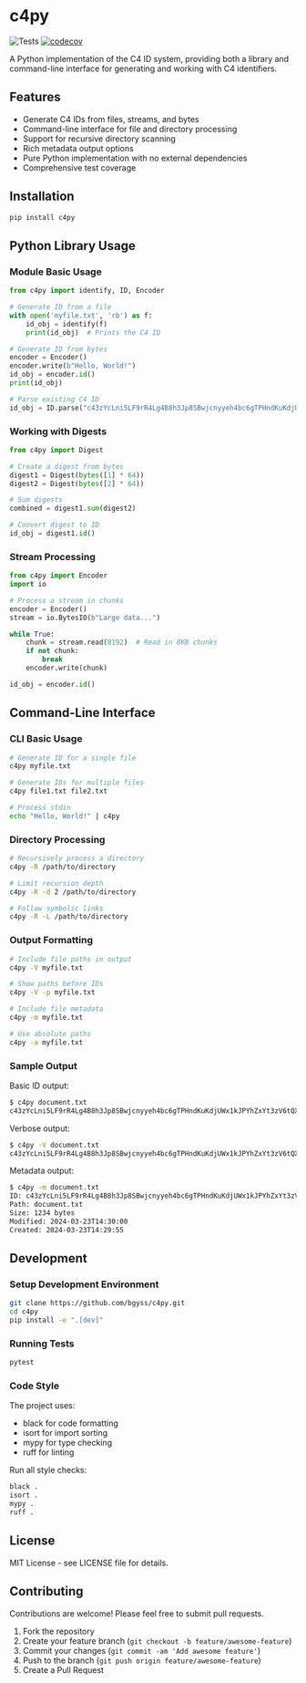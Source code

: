 # c4py

![Tests](https://github.com/bgyss/c4py/actions/workflows/python-tests.yml/badge.svg)
[![codecov](https://codecov.io/gh/bgyss/c4py/graph/badge.svg?token=VJBE7X97JW)](https://codecov.io/gh/bgyss/c4py)

A Python implementation of the C4 ID system, providing both a library and command-line interface for generating and working with C4 identifiers.

## Features

- Generate C4 IDs from files, streams, and bytes
- Command-line interface for file and directory processing
- Support for recursive directory scanning
- Rich metadata output options
- Pure Python implementation with no external dependencies
- Comprehensive test coverage

## Installation

```bash
pip install c4py
```

## Python Library Usage

### Module Basic Usage

```python
from c4py import identify, ID, Encoder

# Generate ID from a file
with open('myfile.txt', 'rb') as f:
    id_obj = identify(f)
    print(id_obj)  # Prints the C4 ID

# Generate ID from bytes
encoder = Encoder()
encoder.write(b"Hello, World!")
id_obj = encoder.id()
print(id_obj)

# Parse existing C4 ID
id_obj = ID.parse("c43zYcLni5LF9rR4Lg4B8h3Jp8SBwjcnyyeh4bc6gTPHndKuKdjUWx1kJPYhZxYt3zV6tQXpDs2shPsPYjgG81wZM1")
```

### Working with Digests

```python
from c4py import Digest

# Create a digest from bytes
digest1 = Digest(bytes([1] * 64))
digest2 = Digest(bytes([2] * 64))

# Sum digests
combined = digest1.sum(digest2)

# Convert digest to ID
id_obj = digest1.id()
```

### Stream Processing

```python
from c4py import Encoder
import io

# Process a stream in chunks
encoder = Encoder()
stream = io.BytesIO(b"Large data...")

while True:
    chunk = stream.read(8192)  # Read in 8KB chunks
    if not chunk:
        break
    encoder.write(chunk)

id_obj = encoder.id()
```

## Command-Line Interface

### CLI Basic Usage

```bash
# Generate ID for a single file
c4py myfile.txt

# Generate IDs for multiple files
c4py file1.txt file2.txt

# Process stdin
echo "Hello, World!" | c4py
```

### Directory Processing

```bash
# Recursively process a directory
c4py -R /path/to/directory

# Limit recursion depth
c4py -R -d 2 /path/to/directory

# Follow symbolic links
c4py -R -L /path/to/directory
```

### Output Formatting

```bash
# Include file paths in output
c4py -V myfile.txt

# Show paths before IDs
c4py -V -p myfile.txt

# Include file metadata
c4py -m myfile.txt

# Use absolute paths
c4py -a myfile.txt
```

### Sample Output

Basic ID output:

```bash
$ c4py document.txt
c43zYcLni5LF9rR4Lg4B8h3Jp8SBwjcnyyeh4bc6gTPHndKuKdjUWx1kJPYhZxYt3zV6tQXpDs2shPsPYjgG81wZM1
```

Verbose output:

```bash
$ c4py -V document.txt
c43zYcLni5LF9rR4Lg4B8h3Jp8SBwjcnyyeh4bc6gTPHndKuKdjUWx1kJPYhZxYt3zV6tQXpDs2shPsPYjgG81wZM1: document.txt
```

Metadata output:

```bash
$ c4py -m document.txt
ID: c43zYcLni5LF9rR4Lg4B8h3Jp8SBwjcnyyeh4bc6gTPHndKuKdjUWx1kJPYhZxYt3zV6tQXpDs2shPsPYjgG81wZM1
Path: document.txt
Size: 1234 bytes
Modified: 2024-03-23T14:30:00
Created: 2024-03-23T14:29:55
```

## Development

### Setup Development Environment

```bash
git clone https://github.com/bgyss/c4py.git
cd c4py
pip install -e ".[dev]"
```

### Running Tests

```bash
pytest
```

### Code Style

The project uses:

- black for code formatting
- isort for import sorting
- mypy for type checking
- ruff for linting

Run all style checks:

```bash
black .
isort .
mypy .
ruff .
```

## License

MIT License - see LICENSE file for details.

## Contributing

Contributions are welcome! Please feel free to submit pull requests.

1. Fork the repository
2. Create your feature branch (`git checkout -b feature/awesome-feature`)
3. Commit your changes (`git commit -am 'Add awesome feature'`)
4. Push to the branch (`git push origin feature/awesome-feature`)
5. Create a Pull Request
